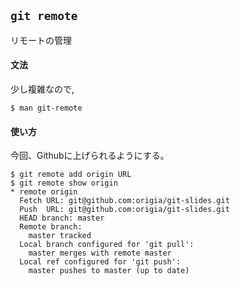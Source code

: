 ## `git remote`

リモートの管理

#### 文法

少し複雑なので,

```
$ man git-remote
```

#### 使い方

今回、Githubに上げられるようにする。

```
$ git remote add origin URL
$ git remote show origin
* remote origin
  Fetch URL: git@github.com:origia/git-slides.git
  Push  URL: git@github.com:origia/git-slides.git
  HEAD branch: master
  Remote branch:
    master tracked
  Local branch configured for 'git pull':
    master merges with remote master
  Local ref configured for 'git push':
    master pushes to master (up to date)
```
